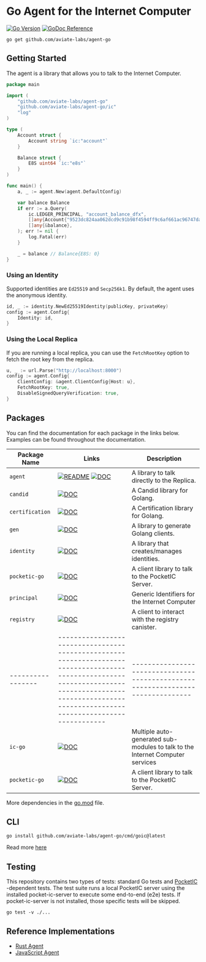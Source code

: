 # Go Agent for the Internet Computer

[![Go Version](https://img.shields.io/github/go-mod/go-version/aviate-labs/agent-go.svg)](https://github.com/aviate-labs/agent-go)
[![GoDoc Reference](https://img.shields.io/badge/godoc-reference-blue.svg)](https://pkg.go.dev/github.com/aviate-labs/agent-go)

```shell
go get github.com/aviate-labs/agent-go
```

## Getting Started

The agent is a library that allows you to talk to the Internet Computer.

```go
package main

import (
	"github.com/aviate-labs/agent-go"
	"github.com/aviate-labs/agent-go/ic"
	"log"
)

type (
	Account struct {
		Account string `ic:"account"`
	}

	Balance struct {
		E8S uint64 `ic:"e8s"`
	}
)

func main() {
	a, _ := agent.New(agent.DefaultConfig)

	var balance Balance
	if err := a.Query(
		ic.LEDGER_PRINCIPAL, "account_balance_dfx",
		[]any{Account{"9523dc824aa062dcd9c91b98f4594ff9c6af661ac96747daef2090b7fe87037d"}},
		[]any{&balance},
	); err != nil {
		log.Fatal(err)
	}

	_ = balance // Balance{E8S: 0}
}

```

### Using an Identity

Supported identities are `Ed25519` and `Secp256k1`. By default, the agent uses the anonymous identity.

```go
id, _ := identity.NewEd25519Identity(publicKey, privateKey)
config := agent.Config{
    Identity: id,
}
```

### Using the Local Replica

If you are running a local replica, you can use the `FetchRootKey` option to fetch the root key from the replica.

```go
u, _ := url.Parse("http://localhost:8000")
config := agent.Config{
    ClientConfig: &agent.ClientConfig{Host: u},
    FetchRootKey: true,
    DisableSignedQueryVerification: true,
}
```

## Packages

You can find the documentation for each package in the links below. Examples can be found throughout the documentation.

| Package Name    | Links                                                                                                                                                                                                 | Description                                                                   |
|-----------------|-------------------------------------------------------------------------------------------------------------------------------------------------------------------------------------------------------|-------------------------------------------------------------------------------|
| `agent`         | [![README](https://img.shields.io/badge/-README-green)](https://github.com/aviate-labs/agent-go) [![DOC](https://img.shields.io/badge/-DOC-blue)](https://pkg.go.dev/github.com/aviate-labs/agent-go) | A library to talk directly to the Replica.                                    |  
| `candid`        | [![DOC](https://img.shields.io/badge/-DOC-blue)](https://pkg.go.dev/github.com/aviate-labs/agent-go/candid)                                                                                           | A Candid library for Golang.                                                  |
| `certification` | [![DOC](https://img.shields.io/badge/-DOC-blue)](https://pkg.go.dev/github.com/aviate-labs/agent-go/certificate)                                                                                      | A Certification library for Golang.                                           |
| `gen`           | [![DOC](https://img.shields.io/badge/-DOC-blue)](https://pkg.go.dev/github.com/aviate-labs/agent-go/gen)                                                                                              | A library to generate Golang clients.                                         |
| `identity`      | [![DOC](https://img.shields.io/badge/-DOC-blue)](https://pkg.go.dev/github.com/aviate-labs/agent-go/identity)                                                                                         | A library that creates/manages identities.                                    |
| `pocketic-go`   | [![DOC](https://img.shields.io/badge/-DOC-blue)](https://pkg.go.dev/github.com/aviate-labs/pocketic-go)                                                                                               | A client library to talk to the PocketIC Server.                              |
| `principal`     | [![DOC](https://img.shields.io/badge/-DOC-blue)](https://pkg.go.dev/github.com/aviate-labs/agent-go/principal)                                                                                        | Generic Identifiers for the Internet Computer                                 |
| `registry`      | [![DOC](https://img.shields.io/badge/-DOC-blue)](https://pkg.go.dev/github.com/aviate-labs/agent-go/registry)                                                                                         | A client to interact with the registry canister.                              |
|-----------------|-------------------------------------------------------------------------------------------------------------------------------------------------------------------------------------------------------|-------------------------------------------------------------------------------|
| `ic-go`         | [![DOC](https://img.shields.io/badge/-DOC-blue)](https://pkg.go.dev/github.com/aviate-labs/ic-go)                                                                                                     | Multiple auto-generated sub-modules to talk to the Internet Computer services |
| `pocketic-go`   | [![DOC](https://img.shields.io/badge/-DOC-blue)](https://pkg.go.dev/github.com/aviate-labs/pocketic-go)                                                                                               | A client library to talk to the PocketIC Server.                              |

More dependencies in the [go.mod](./go.mod) file.

## CLI

```shell
go install github.com/aviate-labs/agent-go/cmd/goic@latest
```

Read more [here](cmd/goic/README.md)

## Testing

This repository contains two types of tests: standard Go tests and [PocketIC](https://github.com/dfinity/pocketic)
-dependent tests. The test suite runs a local PocketIC server using the installed pocket-ic-server to execute some
end-to-end (e2e) tests. If pocket-ic-server is not installed, those specific tests will be skipped.

```shell
go test -v ./...
```

## Reference Implementations

- [Rust Agent](https://github.com/dfinity/agent-rs/)
- [JavaScript Agent](https://github.com/dfinity/agent-js/)
